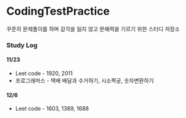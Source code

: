 # CodingTestPractice
꾸준히 문제풀이를 하며 감각을 잃지 않고 문해력을 기르기 위한 스터디 저장소

### Study Log

#### 11/23
- Leet code - 1920, 2011
- 프로그래머스 - 택배 배달과 수거하기, 시소짝궁, 숫자변환하기
  
#### 12/6
- Leet code - 1603, 1389, 1688

